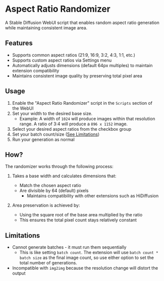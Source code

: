 # Aspect Ratio Randomizer

A Stable Diffusion WebUI script that enables random aspect ratio generation while maintaining consistent image area.

## Features

- Supports common aspect ratios (21:9, 16:9, 3:2, 4:3, 1:1, etc.)
- Supports custom aspect ratios via Settings menu
- Automatically adjusts dimensions (default 64px multiples) to maintain extension compatibility
- Maintains consistent image quality by preserving total pixel area

## Usage

1. Enable the "Aspect Ratio Randomizer" script in the `Scripts` section of the WebUI
1. Set your width to the desired base size.
    - Example: A width of `1024` will produce images within that resolution range. A ratio of 3:4 will produce a `896 x 1152` image.
1. Select your desired aspect ratios from the checkbox group
1. Set your batch count/size ([See Limitations](#limitations))
1. Run your generation as normal

## How?

The randomizer works through the following process:

1. Takes a base width and calculates dimensions that:
   - Match the chosen aspect ratio
   - Are divisible by 64 (default) pixels
       - Maintains compatibility with other extensions such as HiDiffusion

2. Area preservation is achieved by:
   - Using the square root of the base area multiplied by the ratio
   - This ensures the total pixel count stays relatively constant

## Limitations

- Cannot generate batches - it must run them sequentially
    - This is like setting `batch count`. The extension will use `batch count * batch size` as the final image count, so use either option to set the total number of generations.
- Incompatible with `img2img` because the resolution change will distort the output